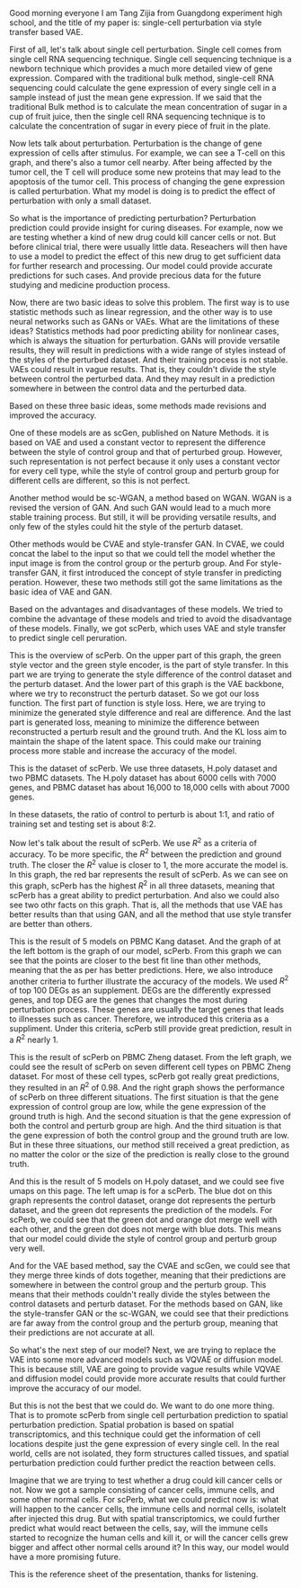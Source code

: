Good morning everyone I am Tang Zijia from Guangdong experiment high school, and the title of my paper is: single-cell perturbation via style transfer based VAE.

First of all, let's talk about single cell perturbation. Single cell comes from single cell RNA sequencing technique. Single cell sequencing technique is a newborn technique which provides a much more detailed view of gene expression. Compared with the traditional bulk method, single-cell RNA sequencing could calculate the gene expression of every single cell in a sample instead of just the mean gene expression. If we said that the traditional Bulk method is to calculate the mean concentration of sugar in a cup of fruit juice, then the single cell RNA sequencing technique is to calculate the concentration of sugar in every piece of fruit in the plate.

Now lets talk about perturbation. Perturbation is the change of gene expression of cells after stimulus. For example, we can see a T-cell on this graph, and there's also a tumor cell nearby. After being affected by the tumor cell, the T cell will produce some new proteins that may lead to the apoptosis of the tumor cell. This process of changing the gene expression is called perturbation. What my model is doing is to predict the effect of perturbation with only a small dataset.

So what is the importance of predicting perturbation? Perturbation prediction could provide insight for curing diseases. For example, now we are testing whether a kind of new drug could kill cancer cells or not. But before clinical trial, there were usually little data. Reseachers will then have to use a model to predict the effect of this new drug to get sufficient data for further research and processing. Our model could provide accurate predictions for such cases. And provide precious data for the future studying and medicine production process.

Now, there are two basic ideas to solve this problem. The first way is to use statistic methods such as linear regression, and the other way is to use neural networks such as GANs or VAEs. What are the limitations of these ideas? Statistics methods had poor predicting ability for nonlinear cases, which is always the situation for perturbation. GANs will provide versatile results, they will result in predictions with a wide range of styles instead of the styles of the perturbed dataset. And their training process is not stable. VAEs could result in vague results. That is, they couldn't divide the style between control the perturbed data. And they may result in a prediction somewhere in between the control data and the perturbed data.

Based on these three basic ideas, some methods made revisions and improved the accuracy.

One of these models are as scGen, published on Nature Methods. it is based on VAE and used a constant vector to represent the difference between the style of control group and that of perturbed group. However, such representation is not perfect because it only uses a constant vector for every cell type, while the style of control group and perturb group for different cells are different, so this is not perfect.

Another method would be sc-WGAN, a method based on WGAN. WGAN is a revised the version of GAN. And such GAN would lead to a much more stable training process. But still, it will be providing versatile results, and only few of the styles could hit the style of the perturb dataset.

Other methods would be CVAE and style-transfer GAN. In CVAE, we could concat the label to the input so that we could tell the model whether the input image is from the control group or the perturb group. And For style-transfer GAN, it first introduced the concept of style transfer in predicting peration. However, these two methods still got the same limitations as the basic idea of VAE and GAN.

Based on the advantages and disadvantages of these models. We tried to combine the advantage of these models and tried to avoid the disadvantage of these models. Finally, we got scPerb, which uses VAE and style transfer to predict single cell peruration.

This is the overview of scPerb. On the upper part of this graph, the green style vector and the green style encoder, is the part of style transfer. In this part we are trying to generate the style difference of the control dataset and the perturb dataset. And the lower part of this graph is the VAE backbone, where we try to reconstruct the perturb dataset. So we got our loss function. The first part of function is style loss. Here, we are trying to minimize the generated style difference and real are difference. And the last part is generated loss, meaning to minimize the difference between reconstructed a perturb result and the ground truth. And the KL loss aim to maintain the shape of the latent space. This could make our training process more stable and increase the accuracy of the model.

This is the dataset of scPerb. We use three datasets, H.poly dataset and two PBMC datasets. The H.poly dataset has about 6000 cells with 7000 genes, and PBMC dataset has about 16,000 to 18,000 cells with about 7000 genes.

In these datasets, the ratio of control to perturb is about 1:1, and ratio of training set and testing set is about 8:2.

Now let's talk about the result of scPerb. We use $R^2$ as a criteria of accuracy. To be more specific, the $R^2$ between the prediction and ground truth. The closer the $R^2$ value is closer to 1, the more accurate the model is. In this graph, the red bar represents the result of scPerb. As we can see on this graph, scPerb has the highest $R^2$ in all three datasets, meaning that scPerb has a great ability to predict perturbation. And also we could also see two othr facts on this graph. That is, all the methods that use VAE has better results than that using GAN, and all the method that use style transfer are better than others.

This is the result of 5 models on PBMC Kang dataset. And the graph of at the left bottom is the graph of our model, scPerb. From this graph we can see that the points are closer to the best fit line than other methods, meaning that the as per has better predictions. Here, we also introduce another criteria to further illustrate the accuracy of the models. We used $R^2$ of top 100 DEGs as an supplement. DEGs are the differently expressed genes, and top DEG are the genes that changes the most during perturbation process. These genes are usually the target genes that leads to illnesses such as cancer. Therefore, we introduced this criteria as a suppliment. Under this criteria, scPerb still provide great prediction, result in a $R^2$ nearly 1.

This is the result of scPerb on PBMC Zheng dataset. From the left graph, we could see the result of scPerb on seven different cell types on PBMC Zheng dataset. For most of these cell types, scPerb got really great predictions, they resulted in an $R^2$ of 0.98. And the right graph shows the performance of scPerb on three different situations. The first situation is that the gene expression of control group are low, while the gene expression of the ground truth is high. And the second situation is that the gene expression of both the control and perturb group are high. And the third situation is that the gene expression of both the control group and the ground truth are low. But in these three situations, our method still received a great prediction, as no matter the color or the size of the prediction is really close to the ground truth.

And this is the result of 5 models on H.poly dataset, and we could see five umaps on this page. The left umap is for a scPerb. The blue dot on this graph represents the control dataset, orange dot represents the perturb dataset, and the green dot represents the prediction of the models. For scPerb, we could see that the green dot and orange dot merge well with each other, and the green dot does not merge with blue dots. This means that our model could divide the style of control group and perturb group very well.

And for the VAE based method, say the CVAE and scGen, we could see that they merge three kinds of dots together, meaning that their predictions are somewhere in between the control group and the perturb group. This means that their methods couldn't really divide the styles between the control datasets and perturb dataset. For the methods based on GAN, like the style-transfer GAN or the sc-WGAN, we could see that their predictions are far away from the control group and the perturb group, meaning that their predictions are not accurate at all.

So what's the next step of our model? Next, we are trying to replace the VAE into some more advanced models such as VQVAE or diffusion model. This is because still, VAE are going to provide vague results while VQVAE and diffusion model could provide more accurate results that could further improve the accuracy of our model.

But this is not the best that we could do. We want to do one more thing. That is to promote scPerb from single cell perturbation prediction to spatial perturbation prediction. Spatial probation is based on spatial transcriptomics, and this technique could get the information of cell locations despite just the gene expression of every single cell. In the real world, cells are not isolated, they form structures called tissues, and spatial perturbation prediction could further predict the reaction between cells.

Imagine that we are trying to test whether a drug could kill cancer cells or not. Now we got a sample consisting of cancer cells, immune cells, and some other normal cells. For scPerb, what we could predict now is: what will happen to the cancer cells, the immune cells and normal cells, isolatelt after injected this drug. But with spatial transcriptomics, we could further predict what would react between the cells, say, will the immune cells started to recognize the human cells and kill it, or will the cancer cells grew bigger and affect other normal cells around it? In this way, our model would have a more promising future.

This is the reference sheet of the presentation, thanks for listening.